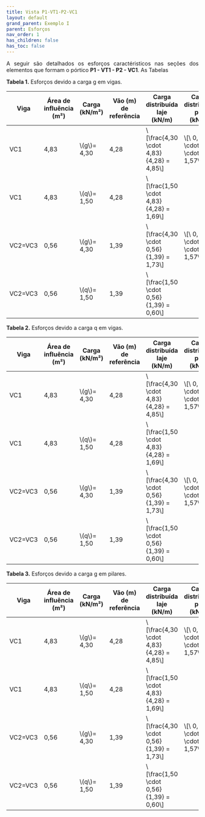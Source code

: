 ```yaml
---
title: Vista P1-VT1-P2-VC1
layout: default
grand_parent: Exemplo I
parent: Esforços
nav_order: 1
has_children: false
has_toc: false
---
```


<!--Don't delete this script-->
<script src = "https://polyfill.io/v3/polyfill.min.js?features=es6"></script>
<script id = "MathJax-script" async src="https://cdn.jsdelivr.net/npm/mathjax@3/es5/tex-mml-chtml.js"></script>
<!--Don't delete this script-->

<p align = "justify">
A seguir são detalhados os esforços caractéristicos nas seções dos elementos que formam o pórtico <b>P1 - VT1 - P2 - VC1</b>. As Tabelas 
</p>

<p align = "justify" id = "tab1"><b>Tabela 1.</b> Esforços devido a carga g em vigas.</p>

<table style = "width:100%">
  <thead>
    <tr>
      <th>Viga</th>
      <th>Área de influência (m²)</th>
      <th>Carga (kN/m²)</th>
      <th>Vão (m) de referência</th>
      <th>Carga distribuída laje (kN/m)</th>
      <th>Carga distribuída p.p. (kN/m)</th>
      <th>Carga total (kN/m)</th>
    </tr>
  </thead>
  <tbody>
    <tr>
      <td>VC1</td>
      <td>4,83</td>
      <td>\(g\)= 4,30</td>
      <td>4,28</td>
      <td>\[\frac{4,30 \cdot 4,83}{4,28} = 4,85\]</td>
      <td>\[\ 0,14 \cdot 0,45 \cdot 25 = 1,57\]</td>
      <td>\[4,85 + 1,57 = 6,42\]</td>
    </tr>
    <tr>
      <td>VC1</td>
      <td>4,83</td>
      <td>\(q\)= 1,50</td>
      <td>4,28</td>
      <td>\[\frac{1,50 \cdot 4,83}{4,28} = 1,69\]</td>
      <td><center>-</center></td>
      <td>\[1,69\]</td>
    </tr>
    <tr>
      <td>VC2=VC3</td>
      <td>0,56</td>
      <td>\(g\)= 4,30</td>
      <td>1,39</td>
      <td>\[\frac{4,30 \cdot 0,56}{1,39} = 1,73\]</td>
      <td>\[\ 0,14 \cdot 0,45 \cdot 25 = 1,57\]</td>
      <td>\[1,73 + 1,57 = 3,30\]</td>
    </tr>
    <tr>
      <td>VC2=VC3</td>
      <td>0,56</td>
      <td>\(q\)= 1,50</td>
      <td>1,39</td>
      <td>\[\frac{1,50 \cdot 0,56}{1,39} = 0,60\]</td>
      <td><center>-</center></td>
      <td>\[0,60\]</td>
    </tr>
  </tbody>
</table>

<p align = "justify" id = "tab2"><b>Tabela 2.</b> Esforços devido a carga q em vigas.</p>

<table style = "width:100%">
  <thead>
    <tr>
      <th>Viga</th>
      <th>Área de influência (m²)</th>
      <th>Carga (kN/m²)</th>
      <th>Vão (m) de referência</th>
      <th>Carga distribuída laje (kN/m)</th>
      <th>Carga distribuída p.p. (kN/m)</th>
      <th>Carga total (kN/m)</th>
    </tr>
  </thead>
  <tbody>
    <tr>
      <td>VC1</td>
      <td>4,83</td>
      <td>\(g\)= 4,30</td>
      <td>4,28</td>
      <td>\[\frac{4,30 \cdot 4,83}{4,28} = 4,85\]</td>
      <td>\[\ 0,14 \cdot 0,45 \cdot 25 = 1,57\]</td>
      <td>\[4,85 + 1,57 = 6,42\]</td>
    </tr>
    <tr>
      <td>VC1</td>
      <td>4,83</td>
      <td>\(q\)= 1,50</td>
      <td>4,28</td>
      <td>\[\frac{1,50 \cdot 4,83}{4,28} = 1,69\]</td>
      <td><center>-</center></td>
      <td>\[1,69\]</td>
    </tr>
    <tr>
      <td>VC2=VC3</td>
      <td>0,56</td>
      <td>\(g\)= 4,30</td>
      <td>1,39</td>
      <td>\[\frac{4,30 \cdot 0,56}{1,39} = 1,73\]</td>
      <td>\[\ 0,14 \cdot 0,45 \cdot 25 = 1,57\]</td>
      <td>\[1,73 + 1,57 = 3,30\]</td>
    </tr>
    <tr>
      <td>VC2=VC3</td>
      <td>0,56</td>
      <td>\(q\)= 1,50</td>
      <td>1,39</td>
      <td>\[\frac{1,50 \cdot 0,56}{1,39} = 0,60\]</td>
      <td><center>-</center></td>
      <td>\[0,60\]</td>
    </tr>
  </tbody>
</table>

<p align = "justify" id = "tab3"><b>Tabela 3.</b> Esforços devido a carga g em pilares.</p>

<table style = "width:100%">
  <thead>
    <tr>
      <th>Viga</th>
      <th>Área de influência (m²)</th>
      <th>Carga (kN/m²)</th>
      <th>Vão (m) de referência</th>
      <th>Carga distribuída laje (kN/m)</th>
      <th>Carga distribuída p.p. (kN/m)</th>
      <th>Carga total (kN/m)</th>
    </tr>
  </thead>
  <tbody>
    <tr>
      <td>VC1</td>
      <td>4,83</td>
      <td>\(g\)= 4,30</td>
      <td>4,28</td>
      <td>\[\frac{4,30 \cdot 4,83}{4,28} = 4,85\]</td>
      <td>\[\ 0,14 \cdot 0,45 \cdot 25 = 1,57\]</td>
      <td>\[4,85 + 1,57 = 6,42\]</td>
    </tr>
    <tr>
      <td>VC1</td>
      <td>4,83</td>
      <td>\(q\)= 1,50</td>
      <td>4,28</td>
      <td>\[\frac{1,50 \cdot 4,83}{4,28} = 1,69\]</td>
      <td><center>-</center></td>
      <td>\[1,69\]</td>
    </tr>
    <tr>
      <td>VC2=VC3</td>
      <td>0,56</td>
      <td>\(g\)= 4,30</td>
      <td>1,39</td>
      <td>\[\frac{4,30 \cdot 0,56}{1,39} = 1,73\]</td>
      <td>\[\ 0,14 \cdot 0,45 \cdot 25 = 1,57\]</td>
      <td>\[1,73 + 1,57 = 3,30\]</td>
    </tr>
    <tr>
      <td>VC2=VC3</td>
      <td>0,56</td>
      <td>\(q\)= 1,50</td>
      <td>1,39</td>
      <td>\[\frac{1,50 \cdot 0,56}{1,39} = 0,60\]</td>
      <td><center>-</center></td>
      <td>\[0,60\]</td>
    </tr>
  </tbody>
</table>